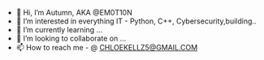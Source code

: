 - 👋 Hi, I’m Autumn, AKA @EM0T10N
- 👀 I’m interested in everything IT - Python, C++, Cybersecurity,building..
- 🌱 I’m currently learning ...
- 💞️ I’m looking to collaborate on ...
- 📫 How to reach me - @ CHLOEKELLZ5@GMAIL.COM

<!---
EM0T10N/EM0T10N is a ✨ special ✨ repository because its `README.md` (this file) appears on your GitHub profile.
You can click the Preview link to take a look at your changes.
--->

